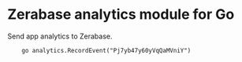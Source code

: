 # Zerabase analytics module for Go

Send app analytics to Zerabase.

```
    go analytics.RecordEvent("Pj7yb47y60yVqQaMVniY")
```
